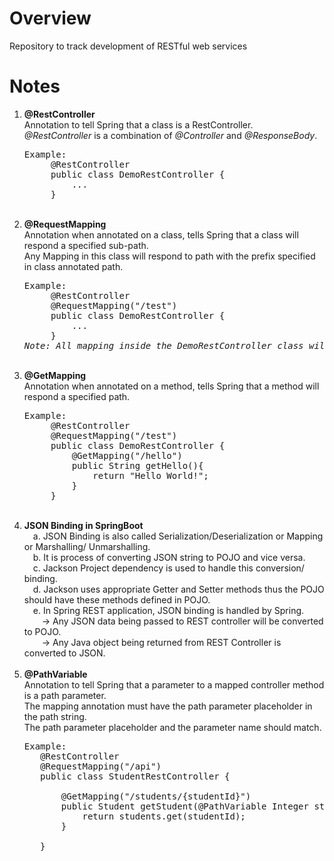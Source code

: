 <h1>Overview</h1>

Repository to track development of RESTful web services

<h1>Notes</h1>

1. <strong>@RestController</strong> <br>
    Annotation to tell Spring that a class is a RestController. <br>
    <em>@RestController</em> is a combination of <em>@Controller</em> and <em>@ResponseBody</em>. <br>
    <pre>Example:
        @RestController
        public class DemoRestController {
            ...
        } </pre><br>
2. <strong>@RequestMapping</strong> <br>
    Annotation when annotated on a class, tells Spring that a class will respond a specified sub-path. <br>
    Any Mapping in this class will respond to path with the prefix specified in class annotated path. <br>
    <pre>Example:
        @RestController
        @RequestMapping("/test")
        public class DemoRestController {
            ...
        }
   <em>Note: All mapping inside the DemoRestController class will respond to /test/... URI</em></pre> <br>
3. <strong>@GetMapping</strong> <br>
    Annotation when annotated on a method, tells Spring that a method will respond a specified path. <br>
    <pre>Example:
        @RestController
        @RequestMapping("/test")
        public class DemoRestController {
            @GetMapping("/hello")
            public String getHello(){
                return "Hello World!";
            }
        } </pre><br>
4. <strong>JSON Binding in SpringBoot</strong> <br>
   &emsp;a. JSON Binding is also called Serialization/Deserialization or Mapping or Marshalling/ Unmarshalling. <br>
   &emsp;b. It is process of converting JSON string to POJO and vice versa. <br>
   &emsp;c. Jackson Project dependency is used to handle this conversion/ binding. <br>
   &emsp;d. Jackson uses appropriate Getter and Setter methods thus the POJO should have these methods defined in POJO. <br>
   &emsp;e. In Spring REST application, JSON binding is handled by Spring. <br>
   &emsp;&emsp;-> Any JSON data being passed to REST controller will be converted to POJO. <br>
   &emsp;&emsp;-> Any Java object being returned from REST Controller is converted to JSON. <br><br>
5. <strong>@PathVariable</strong> <br>
   Annotation to tell Spring that a parameter to a mapped controller method is a path parameter. <br>
   The mapping annotation must have the path parameter placeholder in the path string. <br>
   The path parameter placeholder and the parameter name should match. <br>
   <pre>Example:
      @RestController
      @RequestMapping("/api")
      public class StudentRestController {
   
          @GetMapping("/students/{studentId}")
          public Student getStudent(@PathVariable Integer studentId){
              return students.get(studentId);
          }
   
      }</pre>